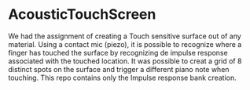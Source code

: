 # AcousticTouchScreen

We had the assignment of creating a Touch sensitive surface out of any material. Using a contact mic (piezo), it is possible to recognize where a finger has touched the surface
by recognizing de impulse response associated with the touched location. It was possible to creat a grid of 8 distinct spots on the surface and trigger a different piano note when touching. 
This repo contains only the Impulse response bank creation. 

